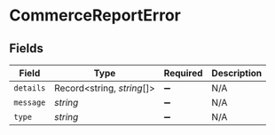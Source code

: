 # CommerceReportError


## Fields

| Field                      | Type                       | Required                   | Description                |
| -------------------------- | -------------------------- | -------------------------- | -------------------------- |
| `details`                  | Record<string, *string*[]> | :heavy_minus_sign:         | N/A                        |
| `message`                  | *string*                   | :heavy_minus_sign:         | N/A                        |
| `type`                     | *string*                   | :heavy_minus_sign:         | N/A                        |